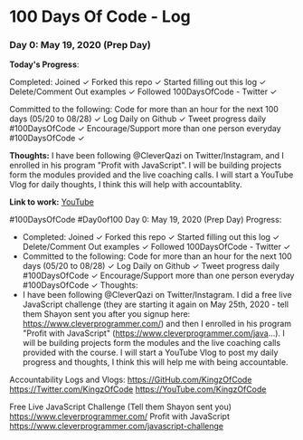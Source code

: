 # 100 Days Of Code - Log

### Day 0: May 19, 2020 (Prep Day)

**Today's Progress**:

Completed: Joined ✓ Forked this repo ✓ Started filling out this log ✓  Delete/Comment Out examples ✓ 
           Followed 100DaysOfCode - Twitter ✓

Committed to the following: Code for more than an hour for the next 100 days (05/20 to 08/28) ✓ Log Daily on Github ✓
                           Tweet progress daily #100DaysOfCode ✓ Encourage/Support more than one person everyday #100DaysOfCode ✓

**Thoughts:** I have been following @CleverQazi on Twitter/Instagram, and I enrolled in his program "Profit with JavaScript".  I will be building projects form the modules provided and the live coaching calls.  I will start a YouTube Vlog for daily thoughts, I think this will help with accountablity.

**Link to work:** [YouTube](https://youtu.be/DEH3JKGZBT8)

#100DaysOfCode #Day0of100
Day 0: May 19, 2020 (Prep Day)
Progress:
- Completed: Joined ✓ Forked this repo ✓ Started filling out this log ✓ Delete/Comment Out examples ✓ Followed 100DaysOfCode - Twitter ✓
- Committed to the following: Code for more than an hour for the next 100 days (05/20 to 08/28) ✓ Log Daily on Github ✓ Tweet progress daily #100DaysOfCode ✓ Encourage/Support more than one person everyday #100DaysOfCode ✓
Thoughts:
- I have been following @CleverQazi on Twitter/Instagram.  I did a free live JavaScript challenge (they are starting it again on May 25th, 2020 - tell them Shayon sent you after you signup here: https://www.cleverprogrammer.com/) and then I enrolled in his program "Profit with JavaScript" (https://www.cleverprogrammer.com/java...). I will be building projects form the modules and the live coaching calls provided with the course. I will start a YouTube Vlog to post my daily progress and thoughts, I think this will help me with being accountable.

Accountability Logs and Vlogs:
https://GitHub.com/KingzOfCode
https://Twitter.com/KingzOfCode
https://YouTube.com/KingzOfCode

Free Live JavaScript Challenge (Tell them Shayon sent you)
https://www.cleverprogrammer.com/
Profit with JavaScript
https://www.cleverprogrammer.com/javascript-challenge
